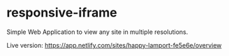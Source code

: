 ﻿# responsive-iframe

Simple Web Application to view any site in multiple resolutions.

Live version: https://app.netlify.com/sites/happy-lamport-fe5e6e/overview
